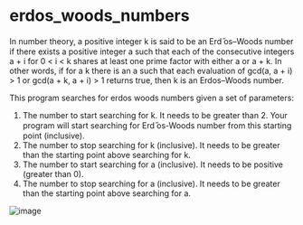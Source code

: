# erdos_woods_numbers
In number theory, a positive integer k is said to be an Erd  ̋os–Woods number if there exists a positive integer a such that each of the consecutive integers a + i for 0 < i < k shares at least one prime factor with either a or a + k. In other words, if for a k there is an a such that each evaluation of gcd(a, a + i) > 1 or gcd(a + k, a + i) > 1 returns true, then k is an Erdos–Woods number.

This program searches for erdos woods numbers given a set of parameters:
1. The number to start searching for k. It needs to be greater than 2. Your program will start searching for Erd  ̋os-Woods number from this starting point (inclusive).
2. The number to stop searching for k (inclusive). It needs to be greater than the starting point above searching for k.
3. The number to start searching for a (inclusive). It needs to be positive (greater than 0).
4. The number to stop searching for a (inclusive). It needs to be greater than the starting point above searching for a.

![image](https://user-images.githubusercontent.com/105998663/221750700-4416cefa-5184-4b88-a9df-649ca8402025.png)
